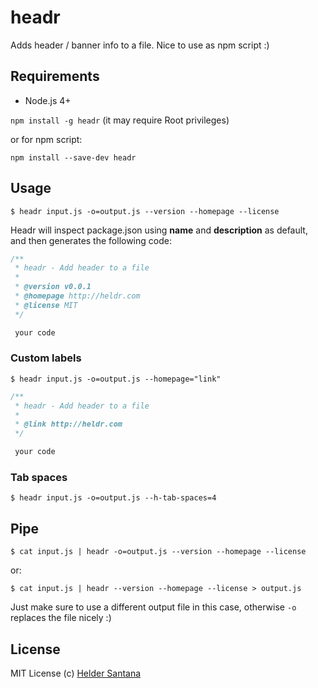 # headr
Adds header / banner info to a file. Nice to use as npm script :)

## Requirements

- Node.js 4+

`npm install -g headr` (it may require Root privileges)

or for npm script:

`npm install --save-dev headr`

## Usage
```CLI
$ headr input.js -o=output.js --version --homepage --license
```

Headr will inspect package.json using **name** and **description** as default, and then generates the following code:

```js
/**
 * headr - Add header to a file
 *
 * @version v0.0.1
 * @homepage http://heldr.com
 * @license MIT
 */

 your code
```

### Custom labels
```CLI
$ headr input.js -o=output.js --homepage="link"
```

```js
/**
 * headr - Add header to a file
 *
 * @link http://heldr.com
 */

 your code
```

### Tab spaces
```CLI
$ headr input.js -o=output.js --h-tab-spaces=4
```

## Pipe

```CLI
$ cat input.js | headr -o=output.js --version --homepage --license
```

or:

```CLI
$ cat input.js | headr --version --homepage --license > output.js
```
Just make sure to use a different output file in this case, otherwise `-o` replaces the file nicely :)

## License

MIT License
(c) [Helder Santana](http://heldr.com)
